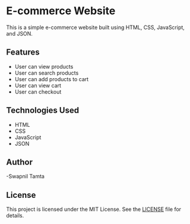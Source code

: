# E-commerce Website

This is a simple e-commerce website built using HTML, CSS, JavaScript, and JSON.

## Features

*   User can view products
*   User can search products
*   User can add products to cart
*   User can view cart
*   User can checkout


## Technologies Used

*   HTML
*   CSS
*   JavaScript
*   JSON

## Author

  -Swapnil Tamta

## License

This project is licensed under the MIT License. See the [LICENSE](LICENSE) file for details.
